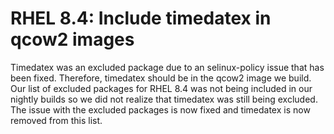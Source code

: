 # RHEL 8.4: Include timedatex in qcow2 images

Timedatex was an excluded package due to an selinux-policy issue that has been
fixed. Therefore, timedatex should be in the qcow2 image we build. Our list of 
excluded packages for RHEL 8.4 was not being included in our nightly builds so 
we did not realize that timedatex was still being excluded. The issue with the 
excluded packages is now fixed and timedatex is now removed from this list.